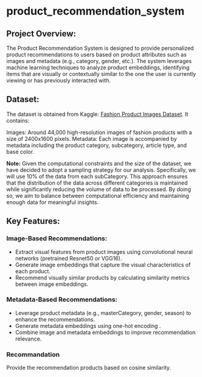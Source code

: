 # product_recommendation_system

## Project Overview:
The Product Recommendation System is designed to provide personalized product recommendations to users based on product attributes such as images and metadata (e.g., category, gender, etc.). The system leverages machine learning techniques to analyze product embeddings, identifying items that are visually or contextually similar to the one the user is currently viewing or has previously interacted with.

## Dataset:
The dataset is obtained from Kaggle: [Fashion Product Images Dataset](https://www.kaggle.com/datasets/paramaggarwal/fashion-product-images-dataset). It contains:

Images: Around 44,000 high-resolution images of fashion products with a size of 2400x1600 pixels.
Metadata: Each image is accompanied by metadata including the product category, subcategory, article type, and base color.

**Note:** Given the computational constraints and the size of the dataset, we have decided to adopt a sampling strategy for our analysis. Specifically, we will use 10% of the data from each subCategory. This approach ensures that the distribution of the data across different categories is maintained while significantly reducing the volume of data to be processed. By doing so, we aim to balance between computational efficiency and maintaining enough data for meaningful insights.

## Key Features:
### Image-Based Recommendations:

* Extract visual features from product images using convolutional neural networks (pretrained Resnet50 or VGG16).
* Generate image embeddings that capture the visual characteristics of each product.
* Recommend visually similar products by calculating similarity metrics between image embeddings.

### Metadata-Based Recommendations:

* Leverage product metadata (e.g., masterCategory, gender, season) to enhance the recommendations.
* Generate metadata embeddings using one-hot encoding .
* Combine image and metadata embeddings to improve recommendation relevance.

### Recommandation

Provide the recommendation products based on cosine similarity.
